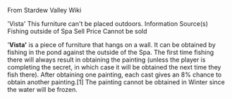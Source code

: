 From Stardew Valley Wiki

'Vista' This furniture can't be placed outdoors. Information Source(s) Fishing outside of Spa Sell Price Cannot be sold

'**Vista'** is a piece of furniture that hangs on a wall. It can be obtained by fishing in the pond against the outside of the Spa. The first time fishing there will always result in obtaining the painting (unless the player is completing the secret, in which case it will be obtained the next time they fish there). After obtaining one painting, each cast gives an 8% chance to obtain another painting.\[1] The painting cannot be obtained in Winter since the water will be frozen.